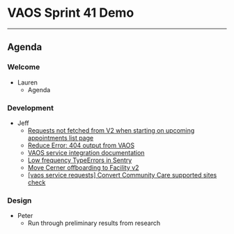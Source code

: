 # VAOS Sprint 41 Demo
---
## Agenda

### Welcome

- Lauren 
  - Agenda

### Development

- Jeff
  - [Requests not fetched from V2 when starting on upcoming appointments list page](https://github.com/department-of-veterans-affairs/va.gov-team/issues/26070)
  - [Reduce Error: 404 output from VAOS](https://github.com/department-of-veterans-affairs/va.gov-team/issues/25999)
  - [VAOS service integration documentation](https://github.com/department-of-veterans-affairs/va.gov-team/issues/25873)
  - [Low frequency TypeErrors in Sentry](https://github.com/department-of-veterans-affairs/va.gov-team/issues/25847)
  - [Move Cerner offboarding to Facility v2](https://github.com/department-of-veterans-affairs/va.gov-team/issues/25482)
  - [[vaos service requests] Convert Community Care supported sites check](https://github.com/department-of-veterans-affairs/va.gov-team/issues/24935)

### Design

- Peter
  - Run through preliminary results from research  
